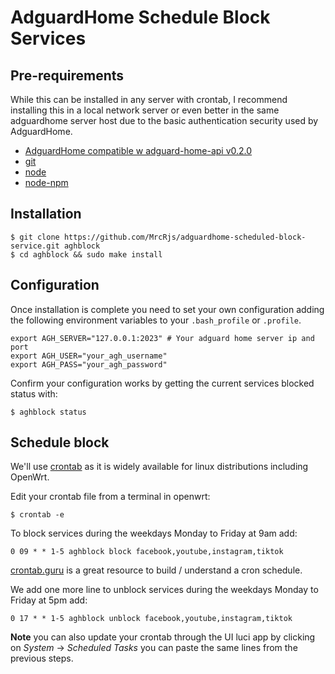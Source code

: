 # AdguardHome Schedule Block Services

## Pre-requirements

While this can be installed in any server with crontab, I recommend installing this in a local network server or even better in the same adguardhome server host due to the basic authentication security used by AdguardHome.

- [AdguardHome compatible w adguard-home-api v0.2.0](https://github.com/AdguardTeam/AdGuardHome#api)
- [git](https://openwrt.org/packages/pkgdata/git)
- [node](https://openwrt.org/packages/pkgdata/node)
- [node-npm](https://openwrt.org/packages/pkgdata/node-npm)

## Installation

```
$ git clone https://github.com/MrcRjs/adguardhome-scheduled-block-service.git aghblock
$ cd aghblock && sudo make install
```

## Configuration

Once installation is complete you need to set your own configuration adding the following environment variables to your `.bash_profile` or `.profile`.

```
export AGH_SERVER="127.0.0.1:2023" # Your adguard home server ip and port
export AGH_USER="your_agh_username"
export AGH_PASS="your_agh_password"
```

Confirm your configuration works by getting the current services blocked status with:

```
$ aghblock status
```

## Schedule block

We'll use [crontab](https://pubs.opengroup.org/onlinepubs/9699919799/utilities/crontab.html) as it is widely available for linux distributions including OpenWrt.

Edit your crontab file from a terminal in openwrt:

```
$ crontab -e
```

To block services during the weekdays Monday to Friday at 9am add:

```
0 09 * * 1-5 aghblock block facebook,youtube,instagram,tiktok
```

[crontab.guru](https://crontab.guru/#0_09_*_*_1-5) is a great resource to build / understand a cron schedule.

We add one more line to unblock services during the weekdays Monday to Friday at 5pm add:

```
0 17 * * 1-5 aghblock unblock facebook,youtube,instagram,tiktok
```

**Note** you can also update your crontab through the UI luci app by clicking on _System_ -> _Scheduled Tasks_ you can paste the same lines from the previous steps.
